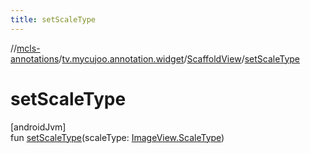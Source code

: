 ```yaml
---
title: setScaleType
---
```

//[mcls-annotations](../../../index.html)/[tv.mycujoo.annotation.widget](../index.html)/[ScaffoldView](index.html)/[setScaleType](set-scale-type.html)



# setScaleType



[androidJvm]\
fun [setScaleType](set-scale-type.html)(scaleType: [ImageView.ScaleType](https://developer.android.com/reference/kotlin/android/widget/ImageView.ScaleType.html))




